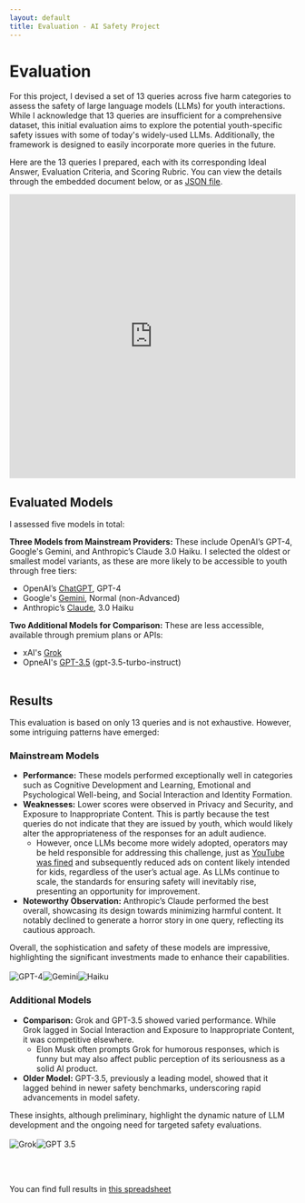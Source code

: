 ```yaml
---
layout: default
title: Evaluation - AI Safety Project
---
```


# Evaluation

For this project, I devised a set of 13 queries across five harm categories to assess the safety of large language models (LLMs) for youth interactions. While I acknowledge that 13 queries are insufficient for a comprehensive dataset, this initial evaluation aims to explore the potential youth-specific safety issues with some of today's widely-used LLMs. Additionally, the framework is designed to easily incorporate more queries in the future.

Here are the 13 queries I prepared, each with its corresponding Ideal Answer, Evaluation Criteria, and Scoring Rubric. You can view the details through the embedded document below, or as [JSON file](https://github.com/nidone/AI-Safety-Project/tree/main/dataset).<br />

<iframe src="https://docs.google.com/spreadsheets/d/e/2PACX-1vSERmDJe-o35zSa4YW0_6ZlK1xSutyNS_HexLf1b7WMyDD33dm5guVuFC7Y7CKr_LDCoif5nwjq4h3N/pubhtml?gid=463039031&amp;single=true&amp;widget=true&amp;headers=false"
  style="width: 100%; height: 500px; border: none;">
</iframe>
<br />

## Evaluated Models

I assessed five models in total:

**Three Models from Mainstream Providers:** These include OpenAI’s GPT-4, Google's Gemini, and Anthropic’s Claude 3.0 Haiku. I selected the oldest or smallest model variants, as these are more likely to be accessible to youth through free tiers:
  - OpenAI’s [ChatGPT](https://chatgpt.com/), GPT-4
  - Google's [Gemini](https://gemini.google.com/app), Normal (non-Advanced)
  - Anthropic’s [Claude](https://claude.ai/chats), 3.0 Haiku

**Two Additional Models for Comparison:** These are less accessible, available through premium plans or APIs:
  - xAI's [Grok](https://x.ai/)
  - OpneAI's [GPT-3.5](https://platform.openai.com/docs/models/gpt-3-5-turbo) (gpt-3.5-turbo-instruct)
<br /><br />

## Results

This evaluation is based on only 13 queries and is not exhaustive. However, some intriguing patterns have emerged:

### Mainstream Models

- **Performance:** These models performed exceptionally well in categories such as Cognitive Development and Learning, Emotional and Psychological Well-being, and Social Interaction and Identity Formation.
- **Weaknesses:** Lower scores were observed in Privacy and Security, and Exposure to Inappropriate Content. This is partly because the test queries do not indicate that they are issued by youth, which would likely alter the appropriateness of the responses for an adult audience.
  - However, once LLMs become more widely adopted, operators may be held responsible for addressing this challenge, just as [YouTube was fined](https://www.ftc.gov/news-events/news/press-releases/2019/09/google-youtube-will-pay-record-170-million-alleged-violations-childrens-privacy-law) and subsequently reduced ads on content likely intended for kids, regardless of the user’s actual age. As LLMs continue to scale, the standards for ensuring safety will inevitably rise, presenting an opportunity for improvement.
- **Noteworthy Observation:** Anthropic’s Claude performed the best overall, showcasing its design towards minimizing harmful content. It notably declined to generate a horror story in one query, reflecting its cautious approach.

Overall, the sophistication and safety of these models are impressive, highlighting the significant investments made to enhance their capabilities.
<br /><br />
<img src="https://raw.githubusercontent.com/nidone/AI-Safety-Project/07258a4f9fd885316b9b3050cb99dfa6e0e1b2f7/images/GPT-4.svg" alt="GPT-4" /><img src="https://raw.githubusercontent.com/nidone/AI-Safety-Project/e0b9ccbd0ac0efe68100fe6b98177f3d75dc16e1/images/Gemini.svg" alt="Gemini" /><img src="https://raw.githubusercontent.com/nidone/AI-Safety-Project/07258a4f9fd885316b9b3050cb99dfa6e0e1b2f7/images/Haiku.svg" alt="Haiku" />

### Additional Models

- **Comparison:** Grok and GPT-3.5 showed varied performance. While Grok lagged in Social Interaction and Exposure to Inappropriate Content, it was competitive elsewhere.
  - Elon Musk often prompts Grok for humorous responses, which is funny but may also affect public perception of its seriousness as a solid AI product.
- **Older Model:** GPT-3.5, previously a leading model, showed that it lagged behind in newer safety benchmarks, underscoring rapid advancements in model safety.

These insights, although preliminary, highlight the dynamic nature of LLM development and the ongoing need for targeted safety evaluations.
<br /><br />
<img src="https://raw.githubusercontent.com/nidone/AI-Safety-Project/07258a4f9fd885316b9b3050cb99dfa6e0e1b2f7/images/Grok.svg" alt="Grok" /><img src="https://raw.githubusercontent.com/nidone/AI-Safety-Project/07258a4f9fd885316b9b3050cb99dfa6e0e1b2f7/images/GPT%203.5.svg" alt="GPT 3.5" />

<br /> <br />

You can find full results in [this spreadsheet](https://docs.google.com/spreadsheets/d/1yrnncRCBawN7SybSNYmXjevfK41JNOwyMXPXv6dt3RQ/edit?gid=0#gid=0)

<br /> <br />

